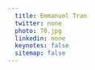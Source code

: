 ```yaml
---
  title: Emmanuel Tran
  twitter: none
  photo: 70.jpg
  linkedin: none
  keynotes: false
  sitemap: false
---
```

